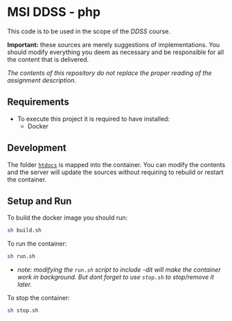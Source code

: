 MSI DDSS - php
=====

This code is to be used in the scope of the *DDSS* course.

**Important:** these sources are merely suggestions of implementations. 
You should modify everything you deem as necessary and be responsible for all the content that is delivered.

*The contents of this repository do not replace the proper reading of the assignment description.*


Requirements
---
- To execute this project it is required to have installed:
    * Docker


Development
---
The folder [`htdocs`](htdocs) is mapped into the container. 
You can modify the contents and the server will update the sources without requiring to rebuild or restart the container.


Setup and Run
---
To build the docker image you should run:


```sh
sh build.sh
```

To run the container:


```sh
sh run.sh
```

* *note: modifying the `run.sh` script to include -dit will make the container work in background. But dont forget to use `stop.sh` to stop/remove it later.*


To stop the container:

```sh
sh stop.sh
```
